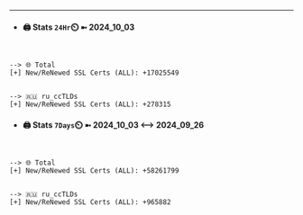 

---
- #### 🖨️ **Stats** `24Hr`⏲️ ➼ 2024_10_03
```console


--> 🌐 Total
[+] New/ReNewed SSL Certs (ALL): +17025549


--> 🇷🇺 ru_ccTLDs
[+] New/ReNewed SSL Certs (ALL): +278315

```

- #### 🖨️ **Stats** `7Days`⏲️ ➼ 2024_10_03 <--> 2024_09_26
```console


--> 🌐 Total
[+] New/ReNewed SSL Certs (ALL): +58261799


--> 🇷🇺 ru_ccTLDs
[+] New/ReNewed SSL Certs (ALL): +965882

```

